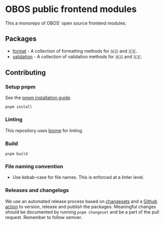 # OBOS public frontend modules

This a monorepo of OBOS' open source frontend modules.


## Packages

* [format](./packages/format) - A collection of formatting methods for 🇳🇴 and 🇸🇪.
* [validation](./packages/validation) - A collection of validation methods for 🇳🇴 and 🇸🇪.

## Contributing

### Setup pnpm

See the [pnpm installation guide](https://pnpm.io/installation).

```
pnpm install
```

### Linting

This repository uses [biome](https://biomejs.dev/) for linting.

### Build

```
pnpm build
```

### File naming convention

- Use kebab-case for file names. This is enforced at a linter level.

### Releases and changelogs

We use an automated release process based on [changesets](https://github.com/changesets/changesets) and a [Github action](./.github/workflows/release.yml) to version, release and publish the packages. Meaningful changes should be documented by running `pnpm changeset` and be a part of the pull request. Remember to follow semver.
